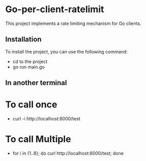 # Go-per-client-ratelimit

This project implements a rate limiting mechanism for Go clients.

## Installation

To install the project, you can use the following command:

- cd to the project
- go run main.go

## In another terminal

# To call once

- curl -i http://localhost:8000/test

# To call Multiple

- for i in {1..8}; do curl http://localhost:8000/test; done
